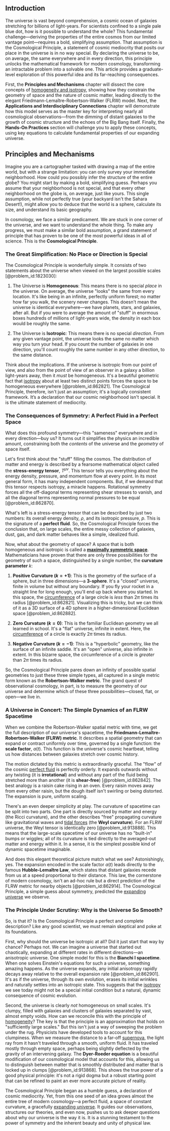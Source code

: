 ## Introduction
The universe is vast beyond comprehension, a cosmic ocean of galaxies stretching for billions of light-years. For scientists confined to a single pale blue dot, how is it possible to understand the whole? This fundamental challenge—deriving the properties of the entire cosmos from our limited vantage point—requires a bold, simplifying assumption. That assumption is the Cosmological Principle, a statement of cosmic mediocrity that posits our place in the universe is in no way special. By declaring the universe to be, on average, the same everywhere and in every direction, this principle unlocks the mathematical framework for modern cosmology, transforming an intractable problem into a solvable one. This article provides a graduate-level exploration of this powerful idea and its far-reaching consequences.

First, the **Principles and Mechanisms** chapter will dissect the core concepts of [homogeneity and isotropy](@article_id:157842), showing how they constrain the geometry of space and the nature of cosmic matter, leading directly to the elegant Friedmann-Lemaître-Robertson-Walker (FLRW) model. Next, the **Applications and Interdisciplinary Connections** chapter will demonstrate how this model serves as the master key for interpreting nearly all cosmological observations—from the dimming of distant galaxies to the growth of cosmic structure and the echoes of the Big Bang itself. Finally, the **Hands-On Practices** section will challenge you to apply these concepts, using key equations to calculate fundamental properties of our expanding universe.

## Principles and Mechanisms

Imagine you are a cartographer tasked with drawing a map of the entire world, but with a strange limitation: you can only survey your immediate neighborhood. How could you possibly infer the structure of the entire globe? You might start by making a bold, simplifying guess. Perhaps you assume that your neighborhood is not special, and that every other neighborhood on the globe is, on average, just like yours. This single assumption, while not perfectly true (your backyard isn't the Sahara Desert!), might allow you to deduce that the world is a sphere, calculate its size, and understand its basic geography.

In cosmology, we face a similar predicament. We are stuck in one corner of the universe, and we want to understand the whole thing. To make any progress, we must make a similar bold assumption, a grand statement of principle that has proven to be one of the most powerful ideas in all of science. This is the **Cosmological Principle**.

### The Great Simplification: No Place or Direction is Special

The Cosmological Principle is wonderfully simple. It consists of two statements about the universe when viewed on the largest possible scales [@problem_id:1823030]:

1.  The Universe is **Homogeneous**: This means there is no special *place* in the universe. On average, the universe "looks" the same from every location. It's like being in an infinite, perfectly uniform forest; no matter how far you walk, the scenery never changes. This doesn't mean the universe is identical everywhere—we have planets, stars, and galaxies, after all. But if you were to average the amount of "stuff" in enormous boxes hundreds of millions of light-years wide, the density in each box would be roughly the same.

2.  The Universe is **Isotropic**: This means there is no special *direction*. From any given vantage point, the universe looks the same no matter which way you turn your head. If you count the number of galaxies in one direction, you'll count roughly the same number in any other direction, to the same distance.

Think about the implications. If the universe is isotropic from our point of view, and also from the point of view of an observer in a galaxy a billion light-years away, then it *must* be homogeneous. It's a beautiful geometric fact that [isotropy](@article_id:158665) about at least two distinct points forces the space to be homogeneous everywhere [@problem_id:862821]. The Cosmological Principle, therefore, isn't just an assumption; it's a logically consistent framework. It’s a declaration that our cosmic neighborhood isn't special. It is the ultimate statement of mediocrity.

### The Consequences of Symmetry: A Perfect Fluid in a Perfect Space

What does this profound symmetry—this "sameness" everywhere and in every direction—buy us? It turns out it simplifies the physics an incredible amount, constraining both the *contents* of the universe and the
*geometry* of space itself.

Let's first think about the "stuff" filling the cosmos. The distribution of matter and energy is described by a fearsome mathematical object called the **stress-energy tensor**, $T^{\mu\nu}$. This tensor tells you everything about the energy density, pressure, and momentum flow at every point. In its most general form, it has many independent components. But, if we demand that this tensor respects isotropy, a miracle happens. Rotational symmetry forces all the off-diagonal terms representing shear stresses to vanish, and all the diagonal terms representing normal pressures to be equal [@problem_id:862870].

What's left is a stress-energy tensor that can be described by just two numbers: its overall energy density, $\rho$, and its isotropic pressure, $p$. This is the signature of a **perfect fluid**. So, the Cosmological Principle forces the conclusion that, on large scales, the entire messy collection of galaxies, dust, gas, and dark matter behaves like a simple, idealized fluid.

Now, what about the geometry of space? A space that is both homogeneous and isotropic is called a **[maximally symmetric space](@article_id:157157)**. Mathematicians have proven that there are only three possibilities for the geometry of such a space, distinguished by a single number, the **curvature parameter** $k$:

1.  **Positive Curvature ($k=+1$)**: This is the geometry of the surface of a sphere, but in three dimensions—a **3-sphere**. It's a "closed" universe, finite in volume but without any boundary. If you fly your rocket in a straight line for long enough, you'll end up back where you started. In this space, the [circumference](@article_id:263108) of a large circle is *less* than $2\pi$ times its radius [@problem_id:862821]. Visualizing this is tricky, but we can think of it as a 3D surface of a 4D sphere in a higher-dimensional Euclidean space [@problem_id:862882].

2.  **Zero Curvature ($k=0$)**: This is the familiar Euclidean geometry we all learned in school. It's a "flat" universe, infinite in extent. Here, the [circumference](@article_id:263108) of a circle is exactly $2\pi$ times its radius.

3.  **Negative Curvature ($k=-1$)**: This is a "hyperbolic" geometry, like the surface of an infinite saddle. It's an "open" universe, also infinite in extent. In this bizarre space, the circumference of a circle is *greater* than $2\pi$ times its radius.

So, the Cosmological Principle pares down an infinity of possible spatial geometries to just these three simple types, all captured in a single metric form known as the **Robertson-Walker metric**. The grand quest of observational cosmology, in part, is to measure the geometry of our universe and determine which of these three possibilities—closed, flat, or open—we live in.

### A Universe in Concert: The Simple Dynamics of an FLRW Spacetime

When we combine the Robertson-Walker spatial metric with time, we get the full description of our universe's spacetime, the **Friedmann-Lemaître-Robertson-Walker (FLRW) metric**. It describes a spatial geometry that can expand or contract uniformly over time, governed by a single function: the **scale factor**, $a(t)$. This function is the universe's cosmic heartbeat, telling us how distances between galaxies stretch over cosmic history.

The motion dictated by this metric is extraordinarily graceful. The "flow" of the cosmic [perfect fluid](@article_id:161415) is perfectly orderly. It expands outwards without any twisting (it is **irrotational**) and without any part of the fluid being stretched more than another (it is **shear-free**) [@problem_id:862842]. The best analogy is a raisin cake rising in an oven. Every raisin moves away from every other raisin, but the dough itself isn't swirling or being distorted. The expansion is pure, uniform scaling.

There's an even deeper simplicity at play. The curvature of spacetime can be split into two parts. One part is directly sourced by matter and energy (the Ricci curvature), and the other describes "free" propagating curvature like gravitational waves and [tidal forces](@article_id:158694) (the **Weyl curvature**). For an FLRW universe, the Weyl tensor is identically zero [@problem_id:913888]. This means that the large-scale spacetime of our universe has no "built-in" bumps or wiggles; all of its curvature is tied directly to the averaged-out matter and energy within it. In a sense, it is the simplest possible kind of dynamic spacetime imaginable.

And does this elegant theoretical picture match what we see? Astonishingly, yes. The expansion encoded in the scale factor $a(t)$ leads directly to the famous **Hubble-Lemaître Law**, which states that distant galaxies recede from us at a speed proportional to their distance. This law, the cornerstone of modern cosmology, isn't an ad-hoc rule but a direct prediction of the FLRW metric for nearby objects [@problem_id:862914]. The Cosmological Principle, a simple guess about symmetry, predicted the [expanding universe](@article_id:160948) we observe.

### The Principle Under Scrutiny: Why is the Universe So Smooth?

So, is that it? Is the Cosmological Principle a perfect and complete description? Like any good scientist, we must remain skeptical and poke at its foundations.

First, why should the universe be isotropic at all? Did it just start that way by chance? Perhaps not. We can imagine a universe that started out chaotically, expanding at different rates in different directions—an anisotropic universe. One simple model for this is the **Bianchi I spacetime**. When one solves Einstein's equations for such a universe, something amazing happens. As the universe expands, any initial anisotropy rapidly decays away relative to the overall expansion rate [@problem_id:862901]. It's as if the universe, through its own evolution, erases its initial wrinkles and naturally settles into an isotropic state. This suggests that the [isotropy](@article_id:158665) we see today might not be a special initial condition but a natural, dynamic consequence of cosmic evolution.

Second, the universe is clearly *not* homogeneous on small scales. It's clumpy, filled with galaxies and clusters of galaxies separated by vast, almost empty voids. How can we reconcile this with the principle of [homogeneity](@article_id:152118)? The key is that the principle is an approximation that holds on "sufficiently large scales." But this isn't just a way of sweeping the problem under the rug. Physicists have developed tools to account for this clumpiness. When we measure the distance to a far-off [supernova](@article_id:158957), the light ray from it hasn't traveled through a smooth, uniform fluid. It has traveled mostly through empty space, perhaps being slightly deflected by the gravity of an intervening galaxy. The **Dyer-Roeder equation** is a beautiful modification of our cosmological model that accounts for this, allowing us to distinguish between matter that is smoothly distributed and matter that is locked up in clumps [@problem_id:913868]. This shows the true power of a good physical principle: it's not a rigid dogma but a robust starting point that can be refined to paint an ever more accurate picture of reality.

The Cosmological Principle began as a humble guess, a declaration of cosmic mediocrity. Yet, from this one seed of an idea grows almost the entire tree of modern cosmology—a perfect fluid, a space of constant curvature, a gracefully [expanding universe](@article_id:160948). It guides our observations, structures our theories, and even now, pushes us to ask deeper questions about why our universe is the way it is. It is a stunning testament to the power of symmetry and the inherent beauty and unity of physical law.